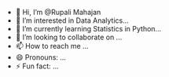 - 👋 Hi, I’m @Rupali Mahajan 
- 👀 I’m interested in Data Analytics...
- 🌱 I’m currently learning Statistics in Python...
- 💞️ I’m looking to collaborate on ...
- 📫 How to reach me ...
- 😄 Pronouns: ...
- ⚡ Fun fact: ...

<!---
rupalimahaja/rupalimahaja is a ✨ special ✨ repository because its `README.md` (this file) appears on your GitHub profile.
You can click the Preview link to take a look at your changes.
--->
